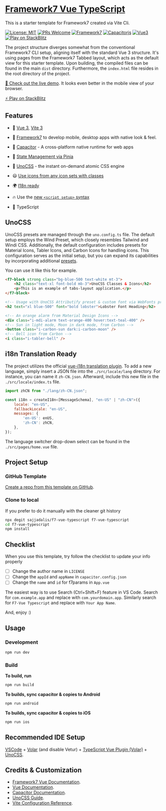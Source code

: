 # [Framework7 Vue TypeScript](https://f7-vue-typescript.vercel.app/)

This is a starter template for Framework7 created via Vite Cli.

[![License: MIT](https://img.shields.io/badge/license-MIT-yellow.svg)](https://github.com/sajjadalis/f7-vue-typescript/blob/master/LICENSE)
[![PRs Welcome](https://img.shields.io/badge/PRs-Welcome-purple.svg)](http://makeapullrequest.com) 
[![Framework7](https://img.shields.io/badge/Framework7-333333?logo=framework7)](https://framework7.io/)
[![Capacitorjs](https://img.shields.io/badge/Capacitor-333333?logo=capacitor)](https://capacitorjs.com/)
[![Vue3](https://img.shields.io/badge/Vue-333333?logo=vue.js)](https://vuejs.org/)
[![Play on StackBlitz](https://img.shields.io/badge/Play%20on-Stackblitz-1B8CFD?logo=stackblitz)](https://stackblitz.com/github/sajjadalis/f7-vue-typescript)

The project structure diverges somewhat from the conventional Framework7 CLI setup, aligning itself with the standard Vue 3 structure. It's using pages from the Framework7 Tabbed layout, which acts as the default view for this starter template. Upon building, the compiled files can be found in the main `dist` directory. Furthermore, the `index.html` file resides in the root directory of the project.

[👊 Check out the live demo](https://f7-vue-typescript.vercel.app/). It looks even better in the mobile view of your browser.

[⚡️ Play on StackBlitz](https://stackblitz.com/github/sajjadalis/f7-vue-typescript)

## Features

- 🚀 [Vue 3](https://github.com/vuejs/core), [Vite 3](https://github.com/vitejs/vite)
  
- 📱 [Framework7](https://framework7.io/) to develop mobile, desktop apps with native look & feel.
  
- 🔋 [Capacitor](https://capacitorjs.com/) - A cross-platform native runtime for web apps
  
- 🍍 [State Management via Pinia](https://pinia.vuejs.org/)
  
- 🎨 [UnoCSS](https://github.com/antfu/unocss) - the instant on-demand atomic CSS engine
  
- 😃 [Use icons from any icon sets with classes](https://github.com/antfu/unocss/tree/main/packages/preset-icons)

- 🌍 [I18n ready](./src/locale)

- 🔥 Use the [new `<script setup>` syntax](https://vuejs.org/api/sfc-script-setup.html)

- 💪 TypeScript

## UnoCSS

UnoCSS presets are managed through the `uno.config.ts` file. The default setup employs the Wind Preset, which closely resembles Tailwind and Windi CSS. Additionally, the default configuration includes presets for Material Icons, Tabler Icons, and Carbon Icons for handling icons. This configuration serves as the initial setup, but you can expand its capabilities by incorporating additional [presets](https://github.com/unocss/unocss#presets).

You can use it like this for example.

```html
<f7-block strong class="bg-blue-500 text-white mt-3">
    <h2 class="text-xl font-bold mb-3">UnoCSS Classes & Icons</h2>
    <p>This is an example of tabs-layout application.</p>
</f7-block>

<!-- Usage with UnoCSS Attributify preset & custom font via WebFonts preset -->
<h2 text="xl blue-500" font="bold lobster">Lobster Font Heading</h2>

<!-- An orange alarm from Material Design Icons -->
<div class="i-mdi-alarm text-orange-400 hover:text-teal-400" />
<!-- Sun in light mode, Moon in dark mode, from Carbon -->
<button class="i-carbon-sun dark:i-carbon-moon" />
<!-- Bell icon from Carbon -->
<i class="i-tabler-bell" />
```

## i18n Translation Ready

The project utilizes the official [vue-i18n translation plugin](https://vue-i18n.intlify.dev/). To add a new language, simply insert a JSON file into the `./src/locale/lang` directory. For instance, you can name it `zh-CN.json`. Afterward, include this new file in the `./src/locale/index.ts` file.

```js
import zhCN from "./lang/zh-CN.json";

const i18n = createI18n<[MessageSchema], "en-US" | "zh-CN">({
	locale: "en-US",
	fallbackLocale: "en-US",
	messages: {
        'en-US': enUS,
        'zh-CN': zhCN,
	},
});
```
The language switcher drop-down select can be found in the `./src/pages/home.vue` file.

## Project Setup

### GitHub Template

[Create a repo from this template on GitHub](https://github.com/sajjadalis/f7-vue-typescript/generate).

### Clone to local

If you prefer to do it manually with the cleaner git history

```sh
npx degit sajjadalis/f7-vue-typescript f7-vue-typescript
cd f7-vue-typescript
npm install
```

## Checklist

When you use this template, try follow the checklist to update your info properly

- [ ] Change the author name in `LICENSE`
- [ ] Change the `appId` and `appName` in `capacitor.config.json`
- [ ] Change the `name` and `id` for f7params in `App.vue`

The easiest way is to use Search (Ctrl+Shift+F) feature in VS Code. Search for `com.example.app` and replace with `com.yourdomain.app`. Similarly search for `F7-Vue Typescript` and replace with `Your App Name`.

And, enjoy :)

## Usage

### Development

```sh
npm run dev
```

### Build

**To build, run**

```sh
npm run build
```

**To builds, sync capacitor & copies to Android**

```sh
npm run android
```

**To builds, sync capacitor & copies to iOS**

```sh
npm run ios
```

## Recommended IDE Setup

[VSCode](https://code.visualstudio.com/) + [Volar](https://marketplace.visualstudio.com/items?itemName=Vue.volar) (and disable Vetur) + [TypeScript Vue Plugin (Volar)](https://marketplace.visualstudio.com/items?itemName=Vue.vscode-typescript-vue-plugin) + [UnoCSS](https://marketplace.visualstudio.com/items?itemName=antfu.unocss).

## Credits & Customization
- [Framework7 Vue Documentation](https://framework7.io/vue/).
- [Vue Documentation](https://vuejs.org/guide/introduction.html).
- [Capacitor Documentation](https://capacitorjs.com/docs).
- [UnoCSS Guide](https://unocss.dev/guide/).
- [Vite Configuration Reference](https://vitejs.dev/config/).
